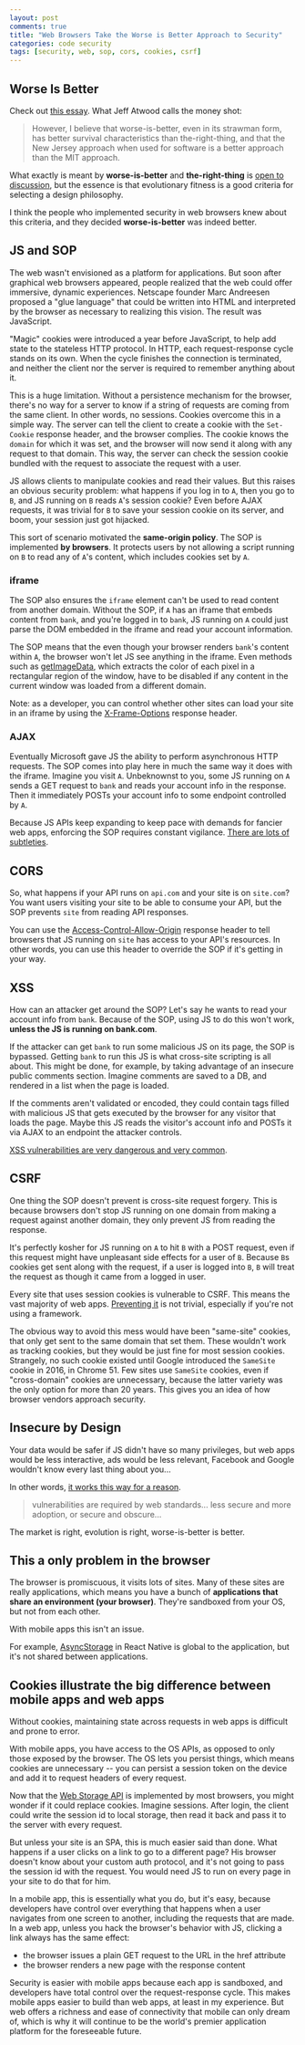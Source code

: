 ```yaml
---
layout: post
comments: true
title: "Web Browsers Take the Worse is Better Approach to Security"
categories: code security
tags: [security, web, sop, cors, cookies, csrf]
---
```


## Worse Is Better
Check out [this essay](https://www.dreamsongs.com/RiseOfWorseIsBetter.html). What Jeff Atwood calls the money shot:

>However, I believe that worse-is-better, even in its strawman form, has better survival characteristics than the-right-thing, and that the New Jersey approach when used for software is a better approach than the MIT approach.

What exactly is meant by __worse-is-better__ and __the-right-thing__ is [open to discussion](http://yosefk.com/blog/what-worse-is-better-vs-the-right-thing-is-really-about.html), but the essence is that evolutionary fitness is a good criteria for selecting a design philosophy.

I think the people who implemented security in web browsers knew about this criteria, and they decided __worse-is-better__ was indeed better.


## JS and SOP
The web wasn't envisioned as a platform for applications. But soon after graphical web browsers appeared, people realized that the web could offer immersive, dynamic experiences. Netscape founder Marc Andreesen proposed a "glue language" that could be written into HTML and interpreted by the browser as necessary to realizing this vision. The result was JavaScript.

"Magic" cookies were introduced a year before JavaScript, to help add state to the stateless HTTP protocol. In HTTP, each request-response cycle stands on its own. When the cycle finishes the connection is terminated, and neither the client nor the server is required to remember anything about it. 

This is a huge limitation. Without a persistence mechanism for the browser, there's no way for a server to know if a string of requests are coming from the same client. In other words, no sessions. Cookies overcome this in a simple way. The server can tell the client to create a cookie with the `Set-Cookie` response header, and the browser complies. The cookie knows the `domain` for which it was set, and the browser will now send it along with any request to that domain. This way, the server can check the session cookie bundled with the request to associate the request with a user.

JS allows clients to manipulate cookies and read their values. But this raises an obvious security problem: what happens if you log in to `A`, then you go to `B`, and JS running on `B` reads `A`'s session cookie? Even before AJAX requests, it was trivial for `B` to save your session cookie on its server, and boom, your session just got hijacked.

This sort of scenario motivated the __same-origin policy__. The SOP is implemented __by browsers__. It protects users by not allowing a script running on `B` to read any of `A`'s content, which includes cookies set by `A`.


### iframe
The SOP also ensures the `iframe` element can't be used to read content from another domain. Without the SOP, if `A` has an iframe that embeds content from `bank`, and you're logged in to `bank`, JS running on `A` could just parse the DOM embedded in the iframe and read your account information.

The SOP means that the even though your browser renders `bank`'s content within `A`, the browser won't let JS see anything in the iframe. Even methods such as [getImageData](https://developer.mozilla.org/en-US/docs/Web/API/CanvasRenderingContext2D/getImageData), which extracts the color of each pixel in a rectangular region of the window, have to be disabled if any content in the current window was loaded from a different domain.

Note: as a developer, you can control whether other sites can load your site in an iframe by using the [X-Frame-Options](https://developer.mozilla.org/en-US/docs/Web/HTTP/Headers/X-Frame-Options) response header.


### AJAX
Eventually Microsoft gave JS the ability to perform asynchronous HTTP requests. The SOP comes into play here in much the same way it does with the iframe. Imagine you visit `A`. Unbeknownst to you, some JS running on `A` sends a GET request to `bank` and reads your account info in the response. Then it immediately POSTs your account info to some endpoint controlled by `A`.

Because JS APIs keep expanding to keep pace with demands for fancier web apps, enforcing the SOP requires constant vigilance. [There are lots of subtleties](https://blogs.msdn.microsoft.com/ieinternals/2009/08/28/same-origin-policy-part-1-no-peeking/).


## CORS
So, what happens if your API runs on `api.com` and your site is on `site.com`? You want users visiting your site to be able to consume your API, but the SOP prevents `site` from reading API responses.

You can use the [Access-Control-Allow-Origin](https://developer.mozilla.org/en-US/docs/Web/HTTP/Access_control_CORS#Access-Control-Allow-Origin) response header to tell browsers that JS running on `site` has access to your API's resources. In other words, you can use this header to override the SOP if it's getting in your way.


## XSS
How can an attacker get around the SOP? Let's say he wants to read your account info from `bank`. Because of the SOP, using JS to do this won't work, __unless the JS is running on bank.com__.

If the attacker can get `bank` to run some malicious JS on its page, the SOP is bypassed. Getting `bank` to run this JS is what cross-site scripting is all about. This might be done, for example, by taking advantage of an insecure public comments section. Imagine comments are saved to a DB, and rendered in a list when the page is loaded.

If the comments aren't validated or encoded, they could contain <script>...</script> tags filled with malicious JS that gets executed by the browser for any visitor that loads the page. Maybe this JS reads the visitor's account info and POSTs it via AJAX to an endpoint the attacker controls.

[XSS vulnerabilities are very dangerous and very common](https://www.owasp.org/index.php/Cross-site_Scripting_(XSS)).


## CSRF
One thing the SOP doesn't prevent is cross-site request forgery. This is because browsers don't stop JS running on one domain from making a request against another domain, they only prevent JS from reading the response.

It's perfectly kosher for JS running on `A` to hit `B` with a POST request, even if this request might have unpleasant side effects for a user of `B`. Because `B`s cookies get sent along with the request, if a user is logged into `B`, `B` will treat the request as though it came from a logged in user.

Every site that uses session cookies is vulnerable to CSRF. This means the vast majority of web apps. [Preventing it](/post/csrf-protection) is not trivial, especially if you're not using a framework.

The obvious way to avoid this mess would have been "same-site" cookies, that only get sent to the same domain that set them. These wouldn't work as tracking cookies, but they would be just fine for most session cookies. Strangely, no such cookie existed until Google introduced the `SameSite` cookie in 2016, in Chrome 51. Few sites use `SameSite` cookies, even if "cross-domain" cookies are unnecessary, because the latter variety was the only option for more than 20 years. This gives you an idea of how browser vendors approach security.


## Insecure by Design
Your data would be safer if JS didn't have so many privileges, but web apps would be less interactive, ads would be less relevant, Facebook and Google wouldn't know every last thing about you...

In other words, [it works this way for a reason](https://www.owasp.org/images/9/90/Web_Security_Fundamentally_Broken.pdf).

>vulnerabilities are required by web standards... less secure and more adoption, or secure and obscure...

The market is right, evolution is right, worse-is-better is better.


## This a only problem in the browser
The browser is promiscuous, it visits lots of sites. Many of these sites are really applications, which means you have a bunch of __applications that share an environment (your browser)__. They're sandboxed from your OS, but not from each other.

With mobile apps this isn't an issue.

For example, [AsyncStorage](https://facebook.github.io/react-native/docs/asyncstorage.html) in React Native is global to the application, but it's not shared between applications. 


## Cookies illustrate the big difference between mobile apps and web apps
Without cookies, maintaining state across requests in web apps is difficult and prone to error.

With mobile apps, you have access to the OS APIs, as opposed to only those exposed by the browser. The OS lets you persist things, which means cookies are unnecessary -- you can persist a session token on the device and add it to request headers of every request.

Now that the [Web Storage API](https://developer.mozilla.org/en-US/docs/Web/API/Web_Storage_API) is implemented by most browsers, you might wonder if it could replace cookies. Imagine sessions. After login, the client could write the session id to local storage, then read it back and pass it to the server with every request.

But unless your site is an SPA, this is much easier said than done. What happens if a user clicks on a link to go to a different page? His browser doesn't know about your custom auth protocol, and it's not going to pass the session id with the request. You would need JS to run on every page in your site to do that for him.

In a mobile app, this is essentially what you do, but it's easy, because developers have control over everything that happens when a user navigates from one screen to another, including the requests that are made. In a web app, unless you hack the browser's behavior with JS, clicking a link always has the same effect:
  - the browser issues a plain GET request to the URL in the href attribute
  - the browser renders a new page with the response content

Security is easier with mobile apps because each app is sandboxed, and developers have total control over the request-response cycle. This makes mobile apps easier to build than web apps, at least in my experience. But web offers a richness and ease of connectivity that mobile can only dream of, which is why it will continue to be the world's premier application platform for the foreseeable future.

